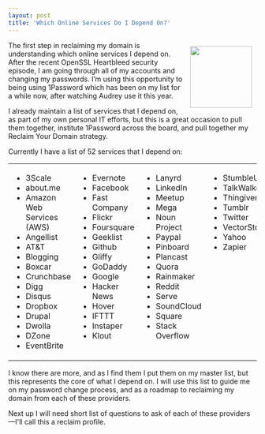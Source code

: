 ```yaml
---
layout: post
title: 'Which Online Services Do I Depend On?'
---
```

<p><img style="padding: 10px;" src="https://s3.amazonaws.com/kinlane-productions/bw-icons/bw-question-mark.png" alt="" width="125" align="right" /></p>
<p>The first step in reclaiming my domain is understanding which online services I depend on. After the recent OpenSSL Heartbleed security episode, I am going through all of my accounts and changing my passwords. I&rsquo;m using this opportunity to being using 1Password which has been on my list for a while now, after watching Audrey use it this year.</p>
<p>I already maintain a list of services that I depend on, as part of my own personal IT efforts, but this is a great occasion to pull them together, institute 1Password across the board, and pull together my Reclaim Your Domain strategy.</p>
<p>Currently I have a list of 52 services that I depend on:</p>
<table cellspacing="1" cellpadding="1" width="100%">
<tbody>
<tr>
<td width="25%" valign="top">
<ul class="mainlist">
<li>3Scale</li>
<li>about.me</li>
<li>Amazon Web Services (AWS)</li>
<li>Angellist</li>
<li>AT&amp;T</li>
<li>Blogging</li>
<li>Boxcar</li>
<li>Crunchbase</li>
<li>Digg</li>
<li>Disqus</li>
<li>Dropbox</li>
<li>Drupal</li>
<li>Dwolla</li>
<li>DZone</li>
<li>EventBrite</li>
</ul>
</td>
<td width="25%" valign="top">
<ul class="mainlist">
<li>Evernote</li>
<li>Facebook</li>
<li>Fast Company</li>
<li>Flickr</li>
<li>Foursquare</li>
<li>Geeklist</li>
<li>Github</li>
<li>Gliffy</li>
<li>GoDaddy</li>
<li>Google</li>
<li>Hacker News</li>
<li>Hover</li>
<li>IFTTT</li>
<li>Instaper</li>
<li>Klout</li>
</ul>
</td>
<td width="25%" valign="top">
<ul class="mainlist">
<li>Lanyrd</li>
<li>LinkedIn</li>
<li>Meetup</li>
<li>Mega</li>
<li>Noun Project</li>
<li>Paypal</li>
<li>Pinboard</li>
<li>Plancast</li>
<li>Quora</li>
<li>Rainmaker</li>
<li>Reddit</li>
<li>Serve</li>
<li>SoundCloud</li>
<li>Square</li>
<li>Stack Overflow</li>
</ul>
</td>
<td width="25%" valign="top">
<ul class="mainlist">
<li>StumbleUpon</li>
<li>TalkWalker</li>
<li>Thingiverse</li>
<li>Tumblr</li>
<li>Twitter</li>
<li>VectorStock</li>
<li>Yahoo</li>
<li>Zapier</li>
</ul>
</td>
</tr>
</tbody>
</table>
<p>I know there are more, and as I find them I put them on my master list, but this represents the core of what I depend on. I will use this list to guide me on my password change process, and as a roadmap to reclaiming my domain from each of these providers.</p>
<p>Next up I will need short list of questions to ask of each of these providers&mdash;I'll call this a reclaim profile.</p>